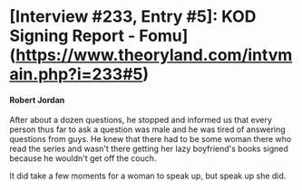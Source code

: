 # [Interview #233, Entry #5]: KOD Signing Report - Fomu](https://www.theoryland.com/intvmain.php?i=233#5)

#### Robert Jordan

After about a dozen questions, he stopped and informed us that every person thus far to ask a question was male and he was tired of answering questions from guys. He knew that there had to be some woman there who read the series and wasn't there getting her lazy boyfriend's books signed because he wouldn't get off the couch.

It did take a few moments for a woman to speak up, but speak up she did.

